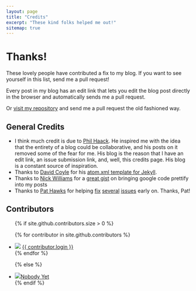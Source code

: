 ```yaml
---
layout: page
title: "Credits"
excerpt: "These kind folks helped me out!"
sitemap: true
---  
```

# Thanks!

These lovely people have contributed a fix to my blog. If you want to see yourself in this list, send me a pull request!

Every post in my blog has an edit link that lets you edit the blog post directly in the browser and automatically sends me a pull request.

Or [visit my repository]({{site.github.repository_url}}) and send me a pull
request the old fashioned way.

## General Credits

* I think much credit is due to [Phil Haack](http://haacked.com/). He inspired me with the idea that the entirety of a blog could be collaborative, and his posts on it removed some of the fear for me. His blog is the reason that I have an edit link, an issue submission link, and, well, this credits page. His blog is a constant source of inspiration.
* Thanks to [David Coyle][coyled github] for his [atom.xml template for Jekyll][atom.xml link].
* Thanks to [Nick Williams][Nick Williams link] for a [great gist][nick gist link] on bringing google code prettify into my posts
* Thanks to [Pat Hawks][Pat Github] for helping [fix][pat 1] [several][pat 2] [issues][pat 3] early on. Thanks, Pat! 

## Contributors

<ul class="contributor-list">
{% if site.github.contributors.size > 0 %}

{% for contributor in site.github.contributors %}
  <li>
    <img src="{{ contributor.avatar_url }}" /> <a href="{{ contributor.html_url }}">{{ contributor.login }}</a>
  </li>
{% endfor %}

{% else %}
  <li>
    <img src="{{ site.avatar_url }}" /><a href="#">Nobody Yet</a>
  </li>
{% endif %}
</ul>

[jekyll link]: http://jekyllrb.com/
[ruby link]: https://www.ruby-lang.org/en/
[jekyll-sitemap link]: http://rubydoc.info/gems/jekyll-sitemap/0.6.0/frames
[octopress link]: http://octopress.org/
[github-pages link]: https://pages.github.com/
[jekyll-redirect-from link]: https://github.com/jekyll/jekyll-redirect-from
[minimal mistakes link]: https://mademistakes.com/articles/minimal-mistakes-jekyll-theme/
[disqus link]: https://disqus.com/
[phil haack homepage]: http://haacked.com/
[new issue link]: https://github.com/SeanKilleen/seankilleen.github.io/issues/new
[fork link]: https://github.com/SeanKilleen/seankilleen.github.io/fork
[coyled github]: https://github.com/coyled
[atom.xml link]: https://github.com/coyled/coyled.com/blob/master/atom.xml
[Nick Williams link]: https://github.com/nilliams
[nick gist link]: https://gist.github.com/nilliams/7138983
[prettify link]: https://code.google.com/p/google-code-prettify/
[pat 1]: https://github.com/SeanKilleen/seankilleen.github.io/pull/32
[pat 2]: https://github.com/SeanKilleen/seankilleen.github.io/pull/33
[pat 3]: https://github.com/SeanKilleen/seankilleen.github.io/pull/34
[Pat Github]: https://github.com/pathawks